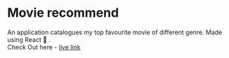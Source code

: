 # Movie recommend
An application catalogues my top favourite movie of different genre. Made using React 🤍 .
<br />
Check Out here -  [live link](https://8gcoh.csb.app/)
